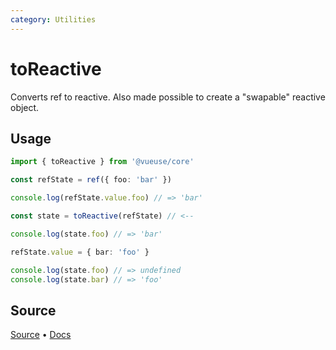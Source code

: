 ```yaml
---
category: Utilities
---
```


# toReactive

Converts ref to reactive. Also made possible to create a "swapable" reactive object.

## Usage

```ts
import { toReactive } from '@vueuse/core'

const refState = ref({ foo: 'bar' })

console.log(refState.value.foo) // => 'bar'

const state = toReactive(refState) // <--

console.log(state.foo) // => 'bar'

refState.value = { bar: 'foo' }

console.log(state.foo) // => undefined
console.log(state.bar) // => 'foo'
```

<!--FOOTER_STARTS-->


## Source

[Source](https://github.com/vueuse/vueuse/blob/main/packages/shared/toReactive/index.ts) • [Docs](https://github.com/vueuse/vueuse/blob/main/packages/shared/toReactive/index.md)


<!--FOOTER_ENDS-->
